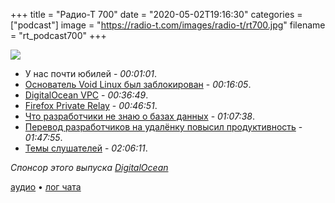 +++
title = "Радио-Т 700"
date = "2020-05-02T19:16:30"
categories = ["podcast"]
image = "https://radio-t.com/images/radio-t/rt700.jpg"
filename = "rt_podcast700"
+++

![](https://radio-t.com/images/radio-t/rt700.jpg)

- У нас почти юбилей - *00:01:01*.
- [Основатель Void Linux был заблокирован](https://www.opennet.ru/opennews/art.shtml?num=52809) - *00:16:05*.
- [DigitalOcean VPC](https://www.digitalocean.com/products/vpc/) - *00:36:49*.
- [Firefox Private Relay](https://relay.firefox.com) - *00:46:51*.
- [Что разработчики не знаю о базах данных](https://medium.com/@rakyll/things-i-wished-more-developers-knew-about-databases-2d0178464f78) - *01:07:38*.
- [Перевод разработчиков на удалёнку повысил продуктивность](https://habr.com/ru/post/499220/) - *01:47:55*.
- [Темы слушателей](https://radio-t.com/p/2020/04/28/prep-700/) - *02:06:11*.

*Спонсор этого выпуска [DigitalOcean](https://do.co/radiot)*


[аудио](https://cdn.radio-t.com/rt_podcast700.mp3) • [лог чата](https://chat.radio-t.com/logs/radio-t-700.html)
<audio src="https://cdn.radio-t.com/rt_podcast700.mp3" preload="none"></audio>

